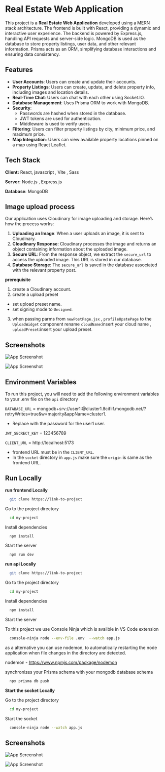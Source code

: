 
# Real Estate Web Application

This project is a **Real Estate Web Application** developed using a MERN stack architecture. The frontend is built with React, providing a dynamic and interactive user experience. The backend is powered by Express.js, handling API requests and server-side logic. MongoDB is used as the database to store property listings, user data, and other relevant information. Prisma acts as an ORM, simplifying database interactions and ensuring data consistency. 


## Features

- **User Accounts**: Users can create and update their accounts.
- **Property Listings**: Users can create, update, and delete property info, including images and location details.
- **Real-Time Chat**: Users can chat with each other using Socket.IO.
- **Database Management**: Uses Prisma ORM to work with MongoDB.
- **Security**: 
  - Passwords are hashed when stored in the database.
  - JWT tokens are used for authentication.
  - Middleware is used to verify users.
- **Filtering**: Users can filter property listings by city, minimum price, and maximum price.
- **Map Integration**: Users can view available property locations pinned on a map using React Leaflet.

## Tech Stack

**Client:** React, javascript , Vite , Sass

**Server:** Node.js , Express.js

**Database:** MongoDB
## Image upload process
Our application uses Cloudinary for image uploading and storage. Here’s how the process works:

1. **Uploading an Image**: When a user uploads an image, it is sent to Cloudinary.
2. **Cloudinary Response**: Cloudinary processes the image and returns an object containing information about the uploaded image.
3. **Secure URL**: From the response object, we extract the `secure_url` to access the uploaded image. This URL is stored in our database.
4. **Database Storage**: The `secure_url` is saved in the database associated with the relevant property post.

**prerequisite**
1. create a Cloudinary account.
2. create a upload preset
  - set upload preset name.
  - set signing mode to `Unsigned`.
3. when passing parms from `newPostPage.jsx` , `profileUpatePage` to the  `UploadWidget` component rename `cloudName`:insert your cloud name , `uploadPreset`:insert your upload preset.


   

## Screenshots

![App Screenshot](https://via.placeholder.com/468x300?text=App+Screenshot+Here)

![App Screenshot](https://via.placeholder.com/468x300?text=App+Screenshot+Here)
## Environment Variables

To run this project, you will need to add the following environment variables to your .env file on the `api` directory

`DATABASE_URL` = mongodb+srv://user1:<password>@cluster1.8cifiif.mongodb.net/?retryWrites=true&w=majority&appName=cluster1.

 - Replace <password> with the password for the user1 user. 



`JWT_SECRECT_KEY` = 123456789

`CLIENT_URL` = http://localhost:5173

 - frontend URL must be in the `CLIENT_URL`.
 - In the `socket` directory in `app.js` make sure the `origin` is same as the frontend   URL.



## Run Locally

**run frontend Locally**

```bash
  git clone https://link-to-project
```

Go to the project directory

```bash
  cd my-project
```

Install dependencies

```bash
  npm install
```

Start the server

```bash
  npm run dev   
```

**run api Locally**

```bash
  git clone https://link-to-project
```

Go to the project directory

```bash
  cd my-project
```

Install dependencies

```bash
  npm install
```

Start the server

To this project we use Console Ninja which is availble  in VS Code extension

```bash
  console-ninja node --env-file .env  --watch app.js  
```
as a alternative you can use nodemon, to  automatically restarting the node application when file changes in the directory are detected.

nodemon - https://www.npmjs.com/package/nodemon


synchronizes your Prisma schema with your mongodb database schema

```bash
  npx prisma db push 
```

**Start the socket Locally**

Go to the project directory

```bash
  cd my-project
```
Start the socket 

```bash
  console-ninja node --watch app.js
```


## Screenshots

![App Screenshot](https://via.placeholder.com/468x300?text=App+Screenshot+Here)

![App Screenshot](https://via.placeholder.com/468x300?text=App+Screenshot+Here)

